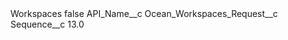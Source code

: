 <?xml version="1.0" encoding="UTF-8"?>
<CustomMetadata xmlns="http://soap.sforce.com/2006/04/metadata" xmlns:xsi="http://www.w3.org/2001/XMLSchema-instance" xmlns:xsd="http://www.w3.org/2001/XMLSchema">
    <label>Workspaces</label>
    <protected>false</protected>
    <values>
        <field>API_Name__c</field>
        <value xsi:type="xsd:string">Ocean_Workspaces_Request__c</value>
    </values>
    <values>
        <field>Sequence__c</field>
        <value xsi:type="xsd:double">13.0</value>
    </values>
</CustomMetadata>
